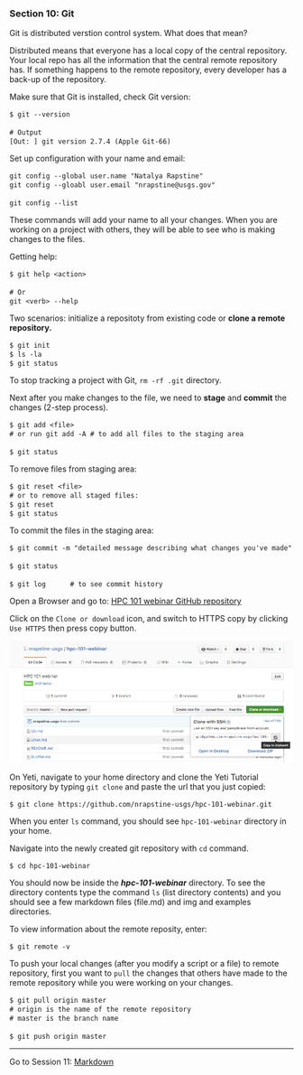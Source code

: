 ### Section 10: Git  

Git is distributed verstion control system. What does that mean?

Distributed means that everyone has a local copy of the central repository. Your local repo has all the information that the central remote repository has. If something happens to the remote repository, every developer has a back-up of the repository.

Make sure that Git is installed, check Git version:

```
$ git --version

# Output
[Out: ] git version 2.7.4 (Apple Git-66)
```

Set up configuration with your name and email: 

```
git config --global user.name "Natalya Rapstine"
git config --gloabl user.email "nrapstine@usgs.gov"

git config --list
```

These commands will add your name to all your changes. When you are working on a project with others, they will be able to see who is making changes to the files.

Getting help:

```
$ git help <action>

# Or
git <verb> --help
```

Two scenarios: initialize a repositoty from existing code or **clone a remote repository.**

```
$ git init
$ ls -la
$ git status
```

To stop tracking a project with Git, `rm -rf .git` directory.

Next after you make changes to the file, we need to **stage** and **commit** the changes (2-step process).

```
$ git add <file>
# or run git add -A # to add all files to the staging area

$ git status
```

To remove files from staging area:

```
$ git reset <file>
# or to remove all staged files:
$ git reset 
$ git status
```

To commit the files in the staging area:

```
$ git commit -m "detailed message describing what changes you've made"

$ git status

$ git log      # to see commit history
```

Open a Browser and go to: [HPC 101 webinar GitHub repository](https://github.com/nrapstine-usgs/hpc-101-webinar) 

Click on the `Clone or download` icon, and switch to HTTPS copy by clicking `Use HTTPS` then press copy button.

![](./img/clone.png)  

On Yeti, navigate to your home directory and clone the Yeti Tutorial repository by typing `git clone` and paste the url that you just copied:

```
$ git clone https://github.com/nrapstine-usgs/hpc-101-webinar.git
```

When you enter `ls` command, you should see `hpc-101-webinar` directory in your home. 

Navigate into the newly created git repository with `cd` command.

```
$ cd hpc-101-webinar
```

 You should now be inside the ***hpc-101-webinar*** directory. To see the directory contents type the command `ls` (list directory contents) and you should see a few markdown files (file.md) and img and examples directories.

To view information about the remote reposity, enter:

```
$ git remote -v
```

To push your local changes (after you modify a script or a file) to remote repository, first you want to `pull` the changes that others have made to the remote repository while you were working on your changes. 

```
$ git pull origin master
# origin is the name of the remote repository
# master is the branch name

$ git push origin master
```

------

Go to Session 11: [Markdown](markdown.md)